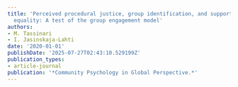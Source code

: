 ```yaml
---
title: 'Perceived procedural justice, group identification, and support for economic
  equality: A test of the group engagement model'
authors:
- M. Tassinari
- I. Jasinskaja-Lahti
date: '2020-01-01'
publishDate: '2025-07-27T02:43:10.529199Z'
publication_types:
- article-journal
publication: '*Community Psychology in Global Perspective.*'
---
```

